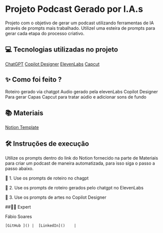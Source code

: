 # Projeto Podcast Gerado por I.A.s

Projeto com o objetivo de gerar um podcast utilizando ferramentas de IA através de prompts mais trabalhado.
UtilizeI  uma esteira de prompts para gerar cada etapa do processo criativo.


## 💻 Tecnologias utilizadas no projeto
[ChatGPT](https://chatgpt.com/)
[Copilot Designer](https://copilot.microsoft.com/images/create)
[ElevenLabs](https://elevenlabs.io/)
[Capcut](https://www.capcut.com/)


## ✨ Como foi feito ?
Roteiro gerado via chatgpt
Audio gerado pela elevenLabs
Copilot Designer Para gerar Capas
Capcut para tratar aúdio e adicionar sons de fundo


## 📚 Materiais
[Notion Template](https://www.notion.so/PodCast-AMESA-COM-1f6de8b067a64b99afae844f7144c376?pm=c)

## 🛠️ Instruções de execução
Utilize os prompts dentro do link do Notion fornecido na parte de Materiais para criar um podcast de maneira automatizada, para isso siga o passo a passo abaixo.

🤖 1. Use os prompts de roteiro no chagpt

🤖 2. Use os prompts de roteiro gerados pelo chatgpt no ElevenLabs

🤖 3. Use os prompts de artes no Copilot Designer


##👨‍💻 Expert

Fábio Soares

    [GitHub ]() |  [LinkedIn]()    | 

